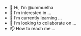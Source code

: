 - 👋 Hi, I’m @ummuelha
- 👀 I’m interested in ...
- 🌱 I’m currently learning ...
- 💞️ I’m looking to collaborate on ...
- 📫 How to reach me ...

<!---
ummuelha/ummuelha is a ✨ special ✨ repository because its `README.md` (this file) appears on your GitHub profile.
You can click the Preview link to take a look at your changes.
--->
